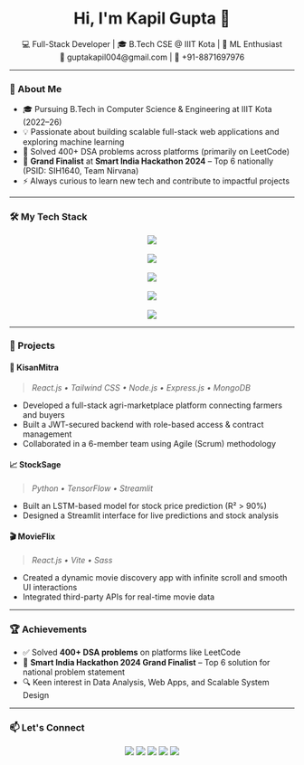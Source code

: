<h1 align="center">Hi, I'm Kapil Gupta 👋</h1>

<p align="center">
  💻 Full-Stack Developer | 🎓 B.Tech CSE @ IIIT Kota | 🤖 ML Enthusiast <br>
  📧 guptakapil004@gmail.com | 📱 +91-8871697976
</p>

---

### 🚀 About Me

- 🎓 Pursuing B.Tech in Computer Science & Engineering at IIIT Kota (2022–26)  
- 💡 Passionate about building scalable full-stack web applications and exploring machine learning  
- 🧠 Solved 400+ DSA problems across platforms (primarily on LeetCode)  
- 🏅 **Grand Finalist** at **Smart India Hackathon 2024** – Top 6 nationally (PSID: SIH1640, Team Nirvana)  
- ⚡ Always curious to learn new tech and contribute to impactful projects

---

### 🛠️ My Tech Stack

<div align="center">
  <img src="https://skillicons.dev/icons?i=c,cpp,python,java,js,ts" /><br><br>
  <img src="https://skillicons.dev/icons?i=html,css,react,vite,tailwind,sass,nodejs,express" /><br><br>
  <img src="https://skillicons.dev/icons?i=mysql,postgres,mongodb" /><br><br>
  <img src="https://skillicons.dev/icons?i=numpy,pandas,matplotlib,scikit-learn,tensorflow,keras" /><br><br>
  <img src="https://skillicons.dev/icons?i=git,docker,linux,postman,vscode,jupyter" />
</div>

---

### 📌 Projects

#### 🌾 KisanMitra  
> *React.js • Tailwind CSS • Node.js • Express.js • MongoDB*
- Developed a full-stack agri-marketplace platform connecting farmers and buyers  
- Built a JWT-secured backend with role-based access & contract management  
- Collaborated in a 6-member team using Agile (Scrum) methodology

#### 📈 StockSage  
> *Python • TensorFlow • Streamlit*
- Built an LSTM-based model for stock price prediction (R² > 90%)  
- Designed a Streamlit interface for live predictions and stock analysis

#### 🎬 MovieFlix  
> *React.js • Vite • Sass*
- Created a dynamic movie discovery app with infinite scroll and smooth UI interactions  
- Integrated third-party APIs for real-time movie data

---

### 🏆 Achievements

- ✅ Solved **400+ DSA problems** on platforms like LeetCode  
- 🏅 **Smart India Hackathon 2024 Grand Finalist** – Top 6 solution for national problem statement  
- 🔍 Keen interest in Data Analysis, Web Apps, and Scalable System Design

---

### 📫 Let's Connect

<p align="center">
  <a href="mailto:guptakapil004@gmail.com"><img src="https://img.shields.io/badge/Gmail-D14836?style=flat-square&logo=gmail&logoColor=white"/></a>
  <a href="https://linkedin.com/in/your-linkedin"><img src="https://img.shields.io/badge/-LinkedIn-blue?style=flat-square&logo=Linkedin&logoColor=white"/></a>
  <a href="https://github.com/your-github-username"><img src="https://img.shields.io/badge/-GitHub-black?style=flat-square&logo=github"/></a>
  <a href="https://leetcode.com/your-leetcode-profile"><img src="https://img.shields.io/badge/-LeetCode-FFA116?style=flat-square&logo=LeetCode&logoColor=white"/></a>
  <a href="https://x.com/your-twitter-handle"><img src="https://img.shields.io/badge/X-black?style=flat-square&logo=twitter&logoColor=white"/></a>
</p>
